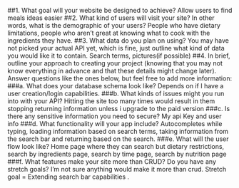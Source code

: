 ##1. What goal will your website be designed to achieve? 
Allow users to find meals ideas easier
##2. What kind of users will visit your site? In other words, what is the demographic of your users? 
People who have dietary limitations, people who aren’t great at knowing what to cook with the ingredients they have.
##3. What data do you plan on using? You may have not picked your actual API yet, which is fine, just outline what kind of data you would like it to contain. 
Search terms, pictures(if possible)
##4. In brief, outline your approach to creating your project (knowing that you may not know everything in advance and that these details might change later). Answer questions like the ones below, but feel free to add more information: 
###a. What does your database schema look like?
Depends on if I have a user creation/login capabilities.
###b. What kinds of issues might you run into with your API? 
Hitting the site too many times would result in them stopping returning information unless i upgrade to the paid version
###c. Is there any sensitive information you need to secure?
My api Key and user info 
###d. What functionality will your app include?
Autocompletes while typing, loading information based on search terms, taking information from the search bar and returning based on the search. 
###e. What will the user flow look like? 
Home page where they can search but dietary restrictions, search by ingredients page, search by time page, search by nutrition page
###f. What features make your site more than CRUD? Do you have any stretch goals?
I’m not sure anything would make it more than crud. Stretch goal = Extending search bar capabilities 
.